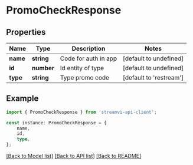 # PromoCheckResponse


## Properties

Name | Type | Description | Notes
------------ | ------------- | ------------- | -------------
**name** | **string** | Code for auth in app | [default to undefined]
**id** | **number** | Id entity of type | [default to undefined]
**type** | **string** | Type promo code | [default to 'restream']

## Example

```typescript
import { PromoCheckResponse } from 'streamvi-api-client';

const instance: PromoCheckResponse = {
    name,
    id,
    type,
};
```

[[Back to Model list]](../README.md#documentation-for-models) [[Back to API list]](../README.md#documentation-for-api-endpoints) [[Back to README]](../README.md)
